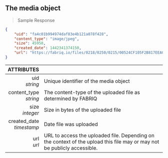 ## The media object
> Sample Response

```json
{
    "uid": "fa4c01b994974daf83e4b121a078f428",
    "content_type": "image/jpeg",
    "size": 45950,
    "created_date": 1442341374150,
    "url": "https://fabriq.io/files/0218/0250/0215/00524CF105F2B817EEACE7ACE7AFFC17BA26"
}
```

ATTRIBUTES ||
---------:| -----------
uid <br>*string*  | Unique identifier of the media object
content_type <br>*string*  | The content-type of the uploaded file as determined by FABRIQ
size <br>*integer*  | Size in bytes of the uploaded file
created_date <br>*timestamp*  | Date file was uploaded
url <br>*url*  | URL to access the uploaded file.  Depending on the context of the upload this file may or may not be publicly accessible.
